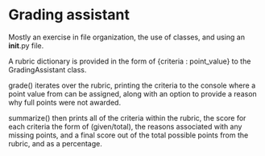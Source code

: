 # Grading assistant
Mostly an exercise in file organization, the use of classes, and using an __init__.py file.

A rubric dictionary is provided in the form of {criteria : point_value} 
to the GradingAssistant class.

grade() iterates over the rubric, printing the criteria to the console where a 
point value from can be assigned, along with an option to provide a reason why full points were not awarded.

summarize() then prints all of the criteria within the rubric, 
the score for each criteria the form of (given/total), 
the reasons associated with any missing points, 
and a final score out of the total possible points from the rubric, and as a percentage.

